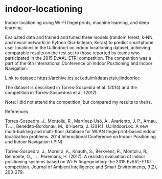 # indoor-locationing
Indoor locationing using Wi-Fi fingerprints, machine learning, and deep learning.

Evaluated data and trained and tuned three models (random forest, k-NN, and neural network) in Python (Sci-kitlearn, Keras) to predict smartphone user locations in the UJIIndoorLoc indoor locationing dataset, achieving comparable results on the test set to those reported by teams who participated in the 2015 EvAAL-ETRI competition. The competition was a part of the 6th International Conference on Indoor Positioning and Indoor Navigation.

Link to dataset: https://archive.ics.uci.edu/ml/datasets/ujiindoorloc

The dataset is described in Torres-Sospedra et al. (2014) and the competition in Torres-Sospedrea et al. (2017).

Note: I did not attend the competition, but compared my results to theirs.

References

Torres-Sospedra, J., Montoliu, R., Martínez-Usó, A., Avariento, J. P., Arnau, T. 
     J., Benedito-Bordonau, M., & Huerta, J. (2014). UJIIndoorLoc: A new 
     multi-building and multi-floor database for WLAN fingerprint-based indoor 
     localization problems. 2014 International Conference on Indoor Positioning 
     and Indoor Navigation (IPIN).

Torres-Sospedra, J., Moreira, A., Knauth, S., Berkvens, R., Montoliu, R., 
     Belmonte, O., . . . Peremans, H. (2017). A realistic evaluation of indoor 
     positioning systems based on Wi-Fi fingerprinting: the 2015 EvAAL-ETRI 
     competition. Journal of Ambient Intelligence and Smart Environments, 
     9(2), 263-279.
